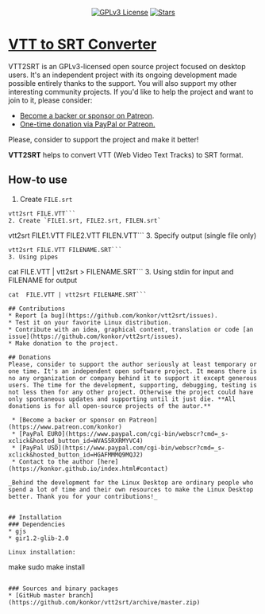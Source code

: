 <p align="center">
  <a href="https://github.com/konkor/vtt2srt"><img src="https://img.shields.io/github/license/konkor/vtt2srt.svg" alt="GPLv3 License"></a>
  <a href="https://github.com/konkor/vtt2srt"><img src="https://img.shields.io/github/stars/konkor/vtt2srt.svg?style=social&label=Star&style=flat-square" alt="Stars"></a>
</p>

# [VTT to SRT Converter](https://github.com/konkor/vtt2srt)


VTT2SRT is an GPLv3-licensed open source project focused on desktop users. It's an independent project with its ongoing development made possible entirely thanks to the support. You will also support my other interesting community projects. If you'd like to help the project and want to join to it, please consider:

- [Become a backer or sponsor on Patreon](https://www.patreon.com/konkor).
- [One-time donation via PayPal or Patreon.](#donations)

Please, consider to support the project and make it better!

**VTT2SRT** helps to convert VTT (Web Video Text Tracks) to SRT format.

## How-to use
1. Create `FILE.srt`
```
vtt2srt FILE.VTT```
2. Create `FILE1.srt, FILE2.srt, FILEN.srt`
```
vtt2srt FILE1.VTT FILE2.VTT FILEN.VTT```
3. Specify output (single file only)
```
vtt2srt FILE.VTT FILENAME.SRT```
3. Using pipes
```
cat  FILE.VTT | vtt2srt > FILENAME.SRT```
3. Using stdin for input and FILENAME for output
```
cat  FILE.VTT | vtt2srt FILENAME.SRT```

## Contributions
* Report [a bug](https://github.com/konkor/vtt2srt/issues).
* Test it on your favorite Linux distribution.
* Contribute with an idea, graphical content, translation or code [an issue](https://github.com/konkor/vtt2srt/issues).
* Make donation to the project.

## Donations
Please, consider to support the author seriously at least temporary or one time. It's an independent open software project. It means there is no any organization or company behind it to support it except generous users. The time for the development, supporting, debugging, testing is not less then for any other project. Otherwise the project could have only spontaneous updates and supporting until it just die. **All donations is for all open-source projects of the autor.**

 * [Become a backer or sponsor on Patreon](https://www.patreon.com/konkor)
 * [PayPal EURO](https://www.paypal.com/cgi-bin/webscr?cmd=_s-xclick&hosted_button_id=WVAS5RXRMYVC4)
 * [PayPal USD](https://www.paypal.com/cgi-bin/webscr?cmd=_s-xclick&hosted_button_id=HGAFMMMQ9MQJ2)
 * Contact to the author [here](https://konkor.github.io/index.html#contact)

_Behind the development for the Linux Desktop are ordinary people who spend a lot of time and their own resources to make the Linux Desktop better. Thank you for your contributions!_


## Installation
### Dependencies
* gjs
* gir1.2-glib-2.0

Linux installation:
```
make
sudo make install
```

### Sources and binary packages
* [GitHub master branch](https://github.com/konkor/vtt2srt/archive/master.zip)
